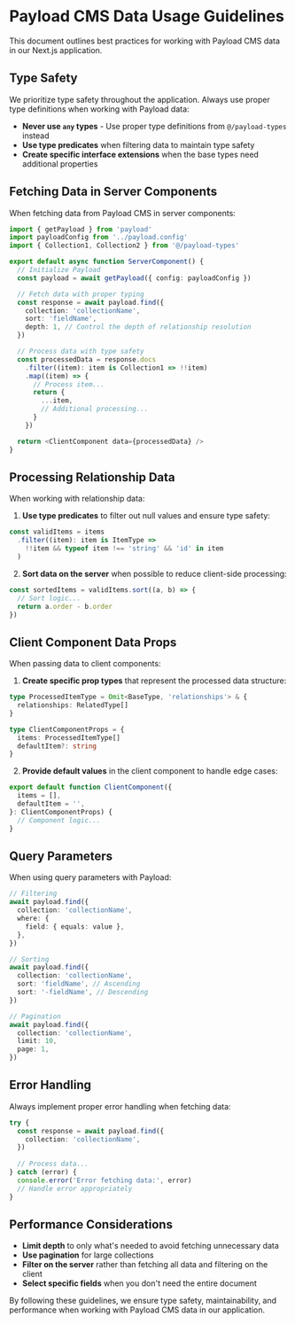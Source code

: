 # Payload CMS Data Usage Guidelines

This document outlines best practices for working with Payload CMS data in our Next.js application.

## Type Safety

We prioritize type safety throughout the application. Always use proper type definitions when working with Payload data:

- **Never use `any` types** - Use proper type definitions from `@/payload-types` instead
- **Use type predicates** when filtering data to maintain type safety
- **Create specific interface extensions** when the base types need additional properties

## Fetching Data in Server Components

When fetching data from Payload CMS in server components:

```typescript
import { getPayload } from 'payload'
import payloadConfig from '../payload.config'
import { Collection1, Collection2 } from '@/payload-types'

export default async function ServerComponent() {
  // Initialize Payload
  const payload = await getPayload({ config: payloadConfig })

  // Fetch data with proper typing
  const response = await payload.find({
    collection: 'collectionName',
    sort: 'fieldName',
    depth: 1, // Control the depth of relationship resolution
  })

  // Process data with type safety
  const processedData = response.docs
    .filter((item): item is Collection1 => !!item)
    .map((item) => {
      // Process item...
      return {
        ...item,
        // Additional processing...
      }
    })

  return <ClientComponent data={processedData} />
}
```

## Processing Relationship Data

When working with relationship data:

1. **Use type predicates** to filter out null values and ensure type safety:

```typescript
const validItems = items
  .filter((item): item is ItemType => 
    !!item && typeof item !== 'string' && 'id' in item
  )
```

2. **Sort data on the server** when possible to reduce client-side processing:

```typescript
const sortedItems = validItems.sort((a, b) => {
  // Sort logic...
  return a.order - b.order
})
```

## Client Component Data Props

When passing data to client components:

1. **Create specific prop types** that represent the processed data structure:

```typescript
type ProcessedItemType = Omit<BaseType, 'relationships'> & {
  relationships: RelatedType[]
}

type ClientComponentProps = {
  items: ProcessedItemType[]
  defaultItem?: string
}
```

2. **Provide default values** in the client component to handle edge cases:

```typescript
export default function ClientComponent({
  items = [],
  defaultItem = '',
}: ClientComponentProps) {
  // Component logic...
}
```

## Query Parameters

When using query parameters with Payload:

```typescript
// Filtering
await payload.find({
  collection: 'collectionName',
  where: {
    field: { equals: value },
  },
})

// Sorting
await payload.find({
  collection: 'collectionName',
  sort: 'fieldName', // Ascending
  sort: '-fieldName', // Descending
})

// Pagination
await payload.find({
  collection: 'collectionName',
  limit: 10,
  page: 1,
})
```

## Error Handling

Always implement proper error handling when fetching data:

```typescript
try {
  const response = await payload.find({
    collection: 'collectionName',
  })
  
  // Process data...
} catch (error) {
  console.error('Error fetching data:', error)
  // Handle error appropriately
}
```

## Performance Considerations

- **Limit depth** to only what's needed to avoid fetching unnecessary data
- **Use pagination** for large collections
- **Filter on the server** rather than fetching all data and filtering on the client
- **Select specific fields** when you don't need the entire document

By following these guidelines, we ensure type safety, maintainability, and performance when working with Payload CMS data in our application. 